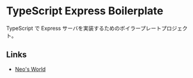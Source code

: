 # TypeScript Express Boilerplate

TypeScript で Express サーバを実装するためのボイラープレートプロジェクト。


## Links

- [Neo's World](https://neos21.net/)
